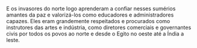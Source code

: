 ﻿E os invasores do norte logo aprenderam a confiar nesses sumérios amantes da paz e valorizá-los como educadores e administradores capazes. Eles eram grandemente respeitados e procurados como instrutores das artes e indústria, como diretores comerciais e governantes civis por todos os povos ao norte e desde o Egito no oeste até a Índia a leste.